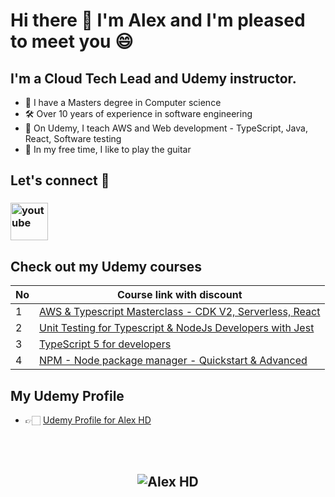 # Hi there 👋  I'm Alex and I'm pleased to meet you 😄

## **I'm a Cloud Tech Lead and Udemy instructor.**
 - 💾 I have a Masters degree in Computer science
 - 🛠️ Over 10 years of experience in software engineering
 - 👔 On Udemy, I teach AWS and Web development - TypeScript, Java, React, Software testing
 - 🎸 In my free time, I like to play the guitar


## **Let's connect** 👋 &nbsp;

<h3 align="left">
<a href="https://www.youtube.com/@concisedeveloper/videos" target="_blank"><img src="https://img.icons8.com/color/344/youtube-play.png" alt="youtube" width="60" height="60"/></a>


## **Check out my Udemy courses**

| No  | Course link with discount | 
| --- | ----------- | 
| 1 | [AWS & Typescript Masterclass - CDK V2, Serverless, React](https://www.udemy.com/course/aws-typescript-cdk-serverless-react/?couponCode=SEPT2023) |
| 2 | [Unit Testing for Typescript & NodeJs Developers with Jest](https://www.udemy.com/course/unit-testing-typescript-nodejs/?couponCode=SEPT2023) |
| 3 | [TypeScript 5 for developers](https://www.udemy.com/course/typescript-full-stack-programming/?couponCode=SEPT2023) |
| 4 | [NPM - Node package manager - Quickstart & Advanced](https://www.udemy.com/course/npm-node-package-manager-course/?couponCode=SEPT2023) |


## **My Udemy Profile**
- 👉🏻 [Udemy Profile for Alex HD](https://www.udemy.com/user/alexhorea/)

<br>
<br>

<h2 align="center"> <img src="https://komarev.com/ghpvc/?username=alexhddev" alt="Alex HD" /> <h2>
